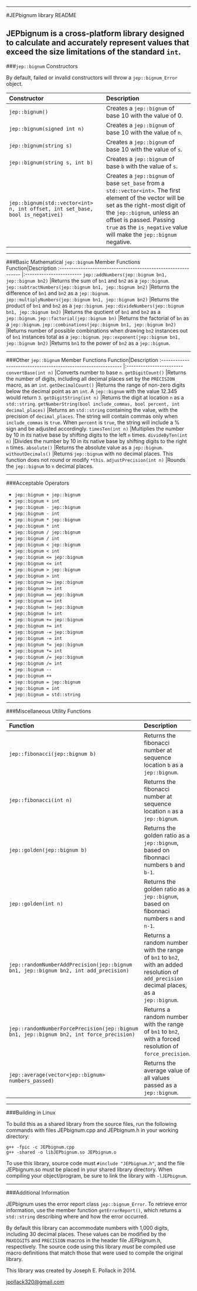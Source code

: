 ----
#JEPbignum library README

JEPbignum is a cross-platform library designed to calculate and accurately represent values that exceed the size limitations of the standard `int`.
----
###`jep::bignum` Constructors

By default, failed or invalid constructors will throw a `jep::bignum_Error` object.	

Constructor|Description
:-----------------------------------------------	|:------------------------
`jep::bignum()`								|Creates a `jep::bignum` of base 10 with the value of 0.
`jep::bignum(signed int n)`					|Creates a `jep::bignum` of base 10 with the value of `n`.
`jep::bignum(string s)`						|Creates a `jep::bignum` of base 10 with the value of `s`.
`jep::bignum(string s, int b)`					|Creates a `jep::bignum` of base `b` with the value of `s`.
`jep::bignum(std::vector<int> n, int offset, int set_base, bool is_negativei)`			|Creates a `jep::bignum` of base `set_base` from a `std::vector<int>`. The first element of the vector will be set as the right-most digit of the `jep::bignum`, unless an offset is passed. Passing `true` as the `is_negative` value will make the `jep::bignum` negative.



----
###Basic Mathematical `jep::bignum` Member Functions                      
Function|Description
:-------------------------------------------------------------	|:------------------------
`jep::addNumbers(jep::bignum bn1, jep::bignum bn2)`			|Returns the sum of `bn1` and `bn2` as a `jep::bignum`.
`jep::subtractNumbers(jep::bignum bn1, jep::bignum bn2)`		|Returns the difference of `bn1` and `bn2` as a `jep::bignum`.
`jep::multiplyNumbers(jep::bignum bn1, jep::bignum bn2)`		|Returns the product of `bn1` and `bn2` as a `jep::bignum`.
`jep::divideNumbers(jep::bignum bn1, jep::bignum bn2)`		|Returns the quotient of `bn1` and `bn2` as a `jep::bignum`.
`jep::factorial(jep::bignum bn)`							|Returns the factorial of `bn` as a `jep::bignum`.
`jep::combinations(jep::bignum bn1, jep::bignum bn2)`			|Returns number of possible combinations when drawing `bn2` instances out of `bn1` instances total as a `jep::bignum`.
`jep::exponent(jep::bignum bn1, jep::bignum bn2)`				|Returns `bn1` to the power of `bn2` as a `jep::bignum`.

----
###Other `jep::bignum` Member Functions 
Function|Description
:-------------------------------------------------------------	|:------------------------
`convertBase(int n)`									|Converts number to base `n`.
`getDigitCount()`										|Returns the number of digits, including all decimal places set by the `PRECISION` macro, as an `int`.
`getDecimalCount()`									|Returns the range of non-zero digits below the decimal point as an `int`. A `jep::bignum` with the value 12.345 would return `3`.
`getDigitString(int n)`									|Returns the digit at location `n` as a `std::string`.
`getNumberString(bool include_commas, bool percent, int decimal_places)`	|Returns an `std::string` containing the value, with the precision of `decimal_places`. The string will contain commas only when `include_commas` is `true`. When `percent` is `true`, the string will include a % sign and be adjusted accordingly.
`timesTen(int n)`										|Multiplies the number by 10 in its native base by  shifting digits to the left `n` times.
`divideByTen(int n)`									|Divides the number by 10 in its native base by shifting digits to the right `n` times.
`absolute()`											|Returns the absolute value as a `jep::bignum`.
`withoutDecimals()`									|Returns `jep::bignum` with no decimal places. This function does not round or modify `*this`.
`adjustPrecision(int n)`								|Rounds the `jep::bignum` to `n` decimal places.

----
###Acceptable Operators 
* `jep::bignum + jep::bignum`
* `jep::bignum + int`
* `jep::bignum - jep::bignum`
* `jep::bignum - int`
* `jep::bignum * jep::bignum`
* `jep::bignum * int`
* `jep::bignum / jep::bignum`
* `jep::bignum / int`
* `jep::bignum < jep::bignum`
* `jep::bignum < int`
* `jep::bignum <= jep::bignum`
* `jep::bignum <= int`
* `jep::bignum > jep::bignum`
* `jep::bignum > int`
* `jep::bignum >= jep::bignum`
* `jep::bignum >= int`
* `jep::bignum == jep::bignum`
* `jep::bignum == int`
* `jep::bignum != jep::bignum`
* `jep::bignum != int`   
* `jep::bignum += jep::bignum`  
* `jep::bignum += int`	
* `jep::bignum -= jep::bignum`      
* `jep::bignum -= int`
* `jep::bignum *= jep::bignum`
* `jep::bignum *= int`
* `jep::bignum /= jep::bignum`
* `jep::bignum /= int`
* `jep::bignum --`
* `jep::bignum ++`
* `jep::bignum = jep::bignum`
* `jep::bignum = int`
* `jep::bignum = std::string`

----
###Miscellaneous Utility Functions

Function|Description
:-------------------------------------------------------------	|:------------------------
`jep::fibonacci(jep::bignum b)`							|Returns the fibonacci number at sequence location `b` as a `jep::bignum`.
`jep::fibonacci(int n)`									|Returns the fibonacci number at sequence location `n` as a `jep::bignum`.
`jep::golden(jep::bignum b)`								|Returns the golden ratio as a `jep::bignum`, based on fibonnaci numbers `b` and `b-1`.
`jep::golden(int n)`									|Returns the golden ratio as a `jep::bignum`, based on fibonnaci numbers `n` and `n-1`.
`jep::randomNumberAddPrecision(jep::bignum bn1, jep::bignum bn2, int add_precision)`	|Returns a random number with the range of `bn1` to `bn2`, with an added resolution of `add_precision` decimal places, as a `jep::bignum`.
`jep::randomNumberForcePrecision(jep::bignum bn1, jep::bignum bn2, int force_precision)`	|Returns a random number with the range of `bn1` to `bn2`, with a forced resolution of `force_precision`.
`jep::average(vector<jep::bignum> numbers_passed)`		|Returns the average value of all values passed as a `jep::bignum`.

----
###Building in Linux

To build this as a shared library from the source files, run the following 
commands with files JEPbignum.cpp and JEPbignum.h in your working directory:

	g++ -fpic -c JEPbignum.cpp
	g++ -shared -o libJEPbignum.so JEPbignum.o 

To use this library, source code must `#include "JEPbignum.h"`, and the file 
JEPbignum.so must be placed in your shared library directory. When compiling 
your object/program, be sure to link the library with `-lJEPbignum`.

----
###Additional Information

JEPbignum uses the error report class `jep::bignum_Error`. To retrieve error
information, use the member function `getErrorReport()`, which
returns a `std::string` describing where and how the error occurred.

By default this library can accommodate numbers with 1,000 digits, including 30 decimal places. These values can be modified by the `MAXDIGITS` and `PRECISION` macros in the header file JEPbignum.h, respectively. The source code using this library *must* be compiled use macro definitions that match those that were used to compile the original library.

This library was created by Joseph E. Pollack in 2014.

jpollack320@gmail.com
